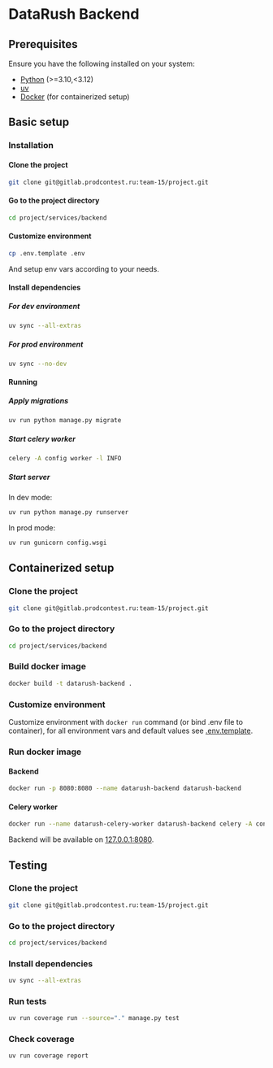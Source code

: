 # DataRush Backend

## Prerequisites

Ensure you have the following installed on your system:

- [Python](https://www.python.org/) (>=3.10,<3.12)
- [uv](https://docs.astral.sh/uv/)
- [Docker](https://www.docker.com/) (for containerized setup)

## Basic setup

### Installation

#### Clone the project

```bash
git clone git@gitlab.prodcontest.ru:team-15/project.git
```

#### Go to the project directory

```bash
cd project/services/backend
```

#### Customize environment

```bash
cp .env.template .env
```

And setup env vars according to your needs.

#### Install dependencies

##### For dev environment

```bash
uv sync --all-extras
```

##### For prod environment

```bash
uv sync --no-dev
```

#### Running

##### Apply migrations

```bash
uv run python manage.py migrate
```

##### Start celery worker

```bash
celery -A config worker -l INFO
```

##### Start server

In dev mode:

```bash
uv run python manage.py runserver
```

In prod mode:

```bash
uv run gunicorn config.wsgi
```

## Containerized setup

### Clone the project

```bash
git clone git@gitlab.prodcontest.ru:team-15/project.git
```

### Go to the project directory

```bash
cd project/services/backend
```

### Build docker image

```bash
docker build -t datarush-backend .
```

### Customize environment

Customize environment with `docker run` command (or bind .env file to container), for all environment vars and default values see [.env.template](./.env.template).

### Run docker image

#### Backend

```bash
docker run -p 8080:8080 --name datarush-backend datarush-backend
```

#### Celery worker

```bash
docker run --name datarush-celery-worker datarush-backend celery -A config worker -l INFO
```

Backend will be available on [127.0.0.1:8080](http://127.0.0.1:8080).

## Testing

### Clone the project

```bash
git clone git@gitlab.prodcontest.ru:team-15/project.git
```

### Go to the project directory

```bash
cd project/services/backend
```

### Install dependencies

```bash
uv sync --all-extras
```

### Run tests

```bash
uv run coverage run --source="." manage.py test
```

### Check coverage

```bash
uv run coverage report
```
